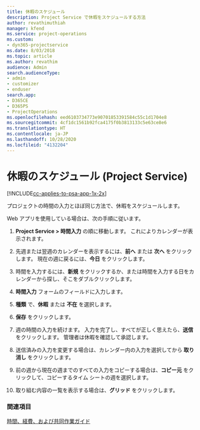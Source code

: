 ```yaml
---
title: 休暇のスケジュール
description: Project Service で休暇をスケジュールする方法
author: revathimuthiah
manager: kfend
ms.service: project-operations
ms.custom:
- dyn365-projectservice
ms.date: 8/03/2018
ms.topic: article
ms.author: revathim
audience: Admin
search.audienceType:
- admin
- customizer
- enduser
search.app:
- D365CE
- D365PS
- ProjectOperations
ms.openlocfilehash: eed6103734773e90701853391584c55c1d1704e8
ms.sourcegitcommit: 4cf1dc1561b92fca4175f0b3813133c5e63ce8e6
ms.translationtype: HT
ms.contentlocale: ja-JP
ms.lasthandoff: 10/28/2020
ms.locfileid: "4132204"
---
```

# <a name="schedule-time-off-project-service"></a>休暇のスケジュール (Project Service)

[!INCLUDE[cc-applies-to-psa-app-1x-2x](../includes/cc-applies-to-psa-app-1x-2x.md)]

プロジェクトの時間の入力とほぼ同じ方法で、休暇をスケジュールします。  
  
 Web アプリを使用している場合は、次の手順に従います。  
  
1.  **Project Service > 時間入力** の順に移動します。 これによりカレンダーが表示されます。  
  
2.  先週または翌週のカレンダーを表示するには、**前へ** または **次へ** をクリックします。 現在の週に戻るには、**今日** をクリックします。  
  
3.  時間を入力するには、**新規** をクリックするか、または時間を入力する日をカレンダーから探し、そこをダブルクリックします。  
  
4.  **時間入力** フォームのフィールドに入力します。  
  
5.  **種類** で、**休暇** または **不在** を選択します。  
  
6.  **保存** をクリックします。  
  
7.  週の時間の入力を続けます。 入力を完了し、すべてが正しく思えたら、**送信** をクリックします。 管理者は休暇を確認して承認します。  
  
8.  送信済みの入力を変更する場合は、カレンダー内の入力を選択してから **取り消し** をクリックします。  
  
9. 前の週から現在の週までのすべての入力をコピーする場合は、**コピー元** をクリックして、コピーするタイム シートの週を選択します。  
  
10. 取り組む内容の一覧を表示する場合は、**グリッド** をクリックします。  
  
### <a name="see-also"></a>関連項目  
 [時間、経費、および共同作業ガイド](../psa/time-expense-collaboration-guide.md)
